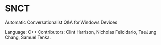 SNCT
====

Automatic Conversationalist Q&amp;A for Windows Devices

Language: C++
Contributors: Clint Harrison, Nicholas Felicidario, TaeJung Chang, Samuel Tenka.
